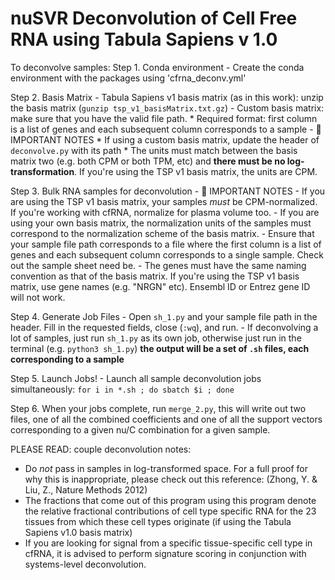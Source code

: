 # nuSVR Deconvolution of Cell Free RNA using Tabula Sapiens v 1.0

To deconvolve samples:
Step 1. Conda environment
	- Create the conda environment with the packages using 'cfrna_deconv.yml'

Step 2. Basis Matrix
	- Tabula Sapiens v1 basis matrix (as in this work): unzip the basis matrix (`gunzip tsp_v1_basisMatrix.txt.gz`)
	- Custom basis matrix: make sure that you have the valid file path.
		* Required format: first column is a list of genes and each subsequent column corresponds to a sample 
	- 🚨 IMPORTANT NOTES
		* If using a custom basis matrix, update the header of `deconvolve.py` with its path
		* The units must match between the basis matrix two (e.g. both CPM or both TPM, etc) and **there must be no log-transformation**. If you're using the TSP v1 basis matrix, the units are CPM. 


Step 3. Bulk RNA samples for deconvolution
	- 🚨 IMPORTANT NOTES
		- If you are using the TSP v1 basis matrix, your samples *must* be CPM-normalized. If you're working with cfRNA, normalize for plasma volume too.
		- If you are using your own basis matrix, the normalization units of the samples must correspond to the normalization scheme of the basis matrix. 
		- Ensure that your sample file path corresponds to a file where the first column is a list of genes and each subsequent column corresponds to a single sample. Check out the sample sheet need be.
		- The genes must have the same naming convention as that of the basis matrix. If you're using the TSP v1 basis matrix, use gene names (e.g. "NRGN" etc). Ensembl ID or Entrez gene ID will not work.
 
Step 4. Generate Job Files
	- Open `sh_1.py` and your sample file path in the header. Fill in the requested fields, close (`:wq`), and run.
	- If deconvolving a lot of samples, just run `sh_1.py` as its own job, otherwise just run in the terminal (e.g. `python3 sh_1.py`)
	**the output will be a set of `.sh` files, each corresponding to a sample**

Step 5. Launch Jobs!
	- Launch all sample deconvolution jobs simultaneously: `for i in *.sh ; do sbatch $i ; done`

Step 6. When your jobs complete, run `merge_2.py`, this will write out two files, one of all the combined coefficients and one of all the support vectors corresponding to a given nu/C combination for a  given sample.
 
PLEASE READ: couple deconvolution notes:
- Do *not* pass in samples in log-transformed space. For a full proof for why this is inappropriate, please check out this reference: (Zhong, Y. & Liu, Z., Nature Methods 2012)
- The fractions that come out of this program using this program denote the relative fractional contributions of cell type specific RNA for the 23 tissues from which these cell types originate (if using the Tabula Sapiens v1.0 basis matrix) 
- If you are looking for signal from a specific tissue-specific cell type in cfRNA, it is advised to perform signature scoring in conjunction with systems-level deconvolution.
